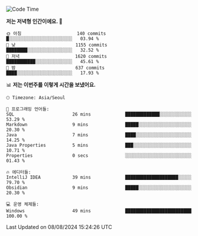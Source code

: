   <!--START_SECTION:waka-->
![Code Time](http://img.shields.io/badge/Code%20Time-428%20hrs%208%20mins-blue)

**저는 저녁형 인간이에요. 🦉** 

```text
🌞 아침                     140 commits         █░░░░░░░░░░░░░░░░░░░░░░░░   03.94 % 
🌆 낮　                     1155 commits        ████████░░░░░░░░░░░░░░░░░   32.52 % 
🌃 저녁                     1620 commits        ███████████░░░░░░░░░░░░░░   45.61 % 
🌙 밤　                     637 commits         ████░░░░░░░░░░░░░░░░░░░░░   17.93 % 
```


📊 **저는 이번주를 이렇게 시간을 보냈어요.** 

```text
🕑︎ Timezone: Asia/Seoul

💬 프로그래밍 언어들: 
SQL                      26 mins             █████████████░░░░░░░░░░░░   53.29 % 
Markdown                 9 mins              █████░░░░░░░░░░░░░░░░░░░░   20.30 % 
Java                     7 mins              ████░░░░░░░░░░░░░░░░░░░░░   14.25 % 
Java Properties          5 mins              ███░░░░░░░░░░░░░░░░░░░░░░   10.71 % 
Properties               0 secs              ░░░░░░░░░░░░░░░░░░░░░░░░░   01.43 % 

🔥 에디터들: 
IntelliJ IDEA            39 mins             ████████████████████░░░░░   79.70 % 
Obsidian                 9 mins              █████░░░░░░░░░░░░░░░░░░░░   20.30 % 

💻 운영 체제들: 
Windows                  49 mins             █████████████████████████   100.00 % 
```


 Last Updated on 08/08/2024 15:24:26 UTC
<!--END_SECTION:waka-->
